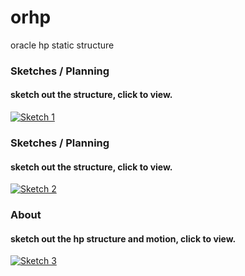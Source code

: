 # orhp
oracle hp static structure

### Sketches / Planning  
#### sketch out the structure, click to view.
[![Sketch 1](http://img.youtube.com/vi/ZyMmU1uvoO0/0.jpg)](https://www.youtube.com/watch?v=ZyMmU1uvoO0 "sketch")

### Sketches / Planning  
#### sketch out the structure, click to view.
[![Sketch 2](http://img.youtube.com/vi/hiaLVfPkysQ/0.jpg)](https://www.youtube.com/watch?v=hiaLVfPkysQ "sketch2")

### About
#### sketch out the hp structure and motion, click to view.
[![Sketch 3](http://img.youtube.com/vi/M8F3h1mxxOc/0.jpg)](https://www.youtube.com/watch?v=M8F3h1mxxOc "sketch2")
